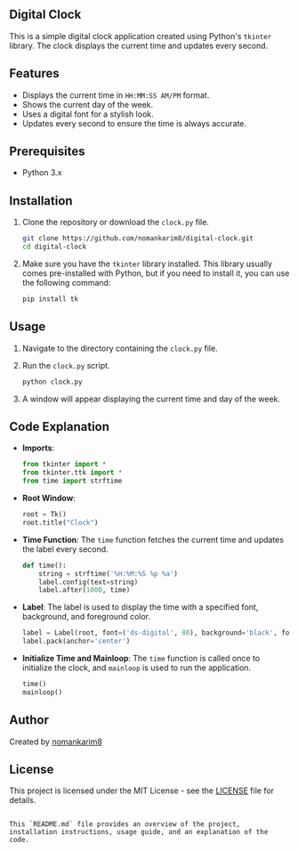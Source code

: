 


## Digital Clock

This is a simple digital clock application created using Python's `tkinter` library. The clock displays the current time and updates every second.

## Features

- Displays the current time in `HH:MM:SS AM/PM` format.
- Shows the current day of the week.
- Uses a digital font for a stylish look.
- Updates every second to ensure the time is always accurate.

## Prerequisites

- Python 3.x

## Installation

1. Clone the repository or download the `clock.py` file.

    ```sh
    git clone https://github.com/nomankarim8/digital-clock.git
    cd digital-clock
    ```

2. Make sure you have the `tkinter` library installed. This library usually comes pre-installed with Python, but if you need to install it, you can use the following command:

    ```sh
    pip install tk
    ```

## Usage

1. Navigate to the directory containing the `clock.py` file.

2. Run the `clock.py` script.

    ```sh
    python clock.py
    ```

3. A window will appear displaying the current time and day of the week.

## Code Explanation

- **Imports**:
    ```python
    from tkinter import *
    from tkinter.ttk import *
    from time import strftime
    ```

- **Root Window**:
    ```python
    root = Tk()
    root.title("Clock")
    ```

- **Time Function**:
    The `time` function fetches the current time and updates the label every second.
    ```python
    def time():
        string = strftime('%H:%M:%S %p %a')
        label.config(text=string)
        label.after(1000, time)
    ```

- **Label**:
    The label is used to display the time with a specified font, background, and foreground color.
    ```python
    label = Label(root, font=('ds-digital', 80), background='black', foreground='cyan')
    label.pack(anchor='center')
    ```

- **Initialize Time and Mainloop**:
    The `time` function is called once to initialize the clock, and `mainloop` is used to run the application.
    ```python
    time()
    mainloop()
    ```

## Author

Created by [nomankarim8](https://github.com/nomankarim8)

## License

This project is licensed under the MIT License - see the [LICENSE](licence) file for details.
```

This `README.md` file provides an overview of the project, installation instructions, usage guide, and an explanation of the code.